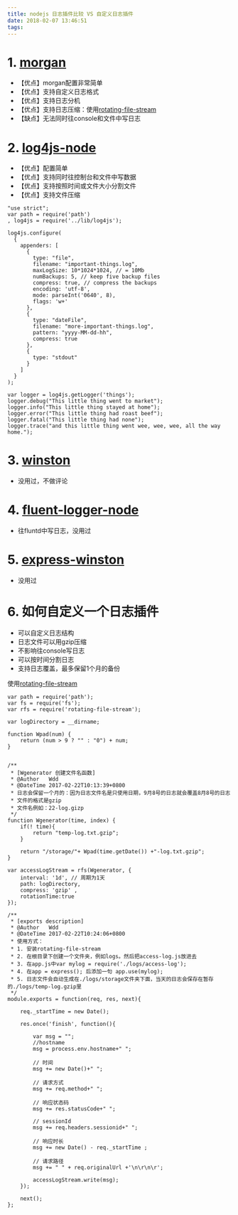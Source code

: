 ```yaml
---
title: nodejs 日志插件比较 VS 自定义日志插件
date: 2018-02-07 13:46:51
tags:
---
```


# 1. [morgan](https://github.com/expressjs/morgan)
- 【优点】morgan配置非常简单
- 【优点】支持自定义日志格式
- 【优点】支持日志分机
- 【优点】支持日志压缩：使用[rotating-file-stream](https://github.com/iccicci/rotating-file-stream)
- 【缺点】无法同时往console和文件中写日志

# 2. [log4js-node](https://github.com/nomiddlename/log4js-node)
- 【优点】配置简单
- 【优点】支持同时往控制台和文件中写数据
- 【优点】支持按照时间或文件大小分割文件
- 【优点】支持文件压缩
```
"use strict";
var path = require('path')
, log4js = require('../lib/log4js');

log4js.configure(
  {
    appenders: [
      {
        type: "file",
        filename: "important-things.log",
        maxLogSize: 10*1024*1024, // = 10Mb
        numBackups: 5, // keep five backup files
        compress: true, // compress the backups
        encoding: 'utf-8',
        mode: parseInt('0640', 8),
        flags: 'w+'
      },
      {
        type: "dateFile",
        filename: "more-important-things.log",
        pattern: "yyyy-MM-dd-hh",
        compress: true
      },
      {
        type: "stdout"
      }
    ]
  }
);

var logger = log4js.getLogger('things');
logger.debug("This little thing went to market");
logger.info("This little thing stayed at home");
logger.error("This little thing had roast beef");
logger.fatal("This little thing had none");
logger.trace("and this little thing went wee, wee, wee, all the way home.");
```

# 3. [winston](https://github.com/winstonjs/winston)
- 没用过，不做评论

# 4. [fluent-logger-node](https://github.com/fluent/fluent-logger-node)
- 往fluntd中写日志，没用过

# 5. [express-winston](https://github.com/bithavoc/express-winston)
- 没用过

# 6. 如何自定义一个日志插件
- 可以自定义日志结构
- 日志文件可以用gzip压缩
- 不影响往console写日志
- 可以按时间分割日志
- 支持日志覆盖，最多保留1个月的备份

使用[rotating-file-stream](https://github.com/iccicci/rotating-file-stream)
```
var path = require('path');
var fs = require('fs');
var rfs = require('rotating-file-stream');

var logDirectory = __dirname;

function Wpad(num) {
    return (num > 9 ? "" : "0") + num;
}


/**
 * [Wgenerator 创建文件名函数]
 * @Author   Wdd
 * @DateTime 2017-02-22T10:13:39+0800
 * 日志会保留一个月的：因为日志文件名是只使用日期，9月8号的日志就会覆盖8月8号的日志
 * 文件的格式是gzip
 * 文件名例如：22-log.gizp
 */
function Wgenerator(time, index) {
    if(! time){
        return "temp-log.txt.gzip";
    }

    return "/storage/"+ Wpad(time.getDate()) +"-log.txt.gzip";
}

var accessLogStream = rfs(Wgenerator, {
    interval: '1d', // 周期为1天
    path: logDirectory,
    compress: 'gzip' ,
    rotationTime:true
});

/**
 * [exports description]
 * @Author   Wdd
 * @DateTime 2017-02-22T10:24:06+0800
 * 使用方式：
 * 1. 安装rotating-file-stream
 * 2. 在根目录下创建一个文件夹，例如logs。然后把access-log.js放进去
 * 3. 在app.js中var mylog = require('./logs/access-log');
 * 4. 在app = express(); 后添加一句 app.use(mylog);
 * 5. 日志文件会自动生成在./logs/storage文件夹下面，当天的日志会保存在暂存的./logs/temp-log.gzip里
 */
module.exports = function(req, res, next){

	req._startTime = new Date();

	res.once('finish', function(){

		var msg = "";
		//hostname
		msg = process.env.hostname+" ";

		// 时间
		msg += new Date()+" ";

		// 请求方式
		msg += req.method+" ";

		// 响应状态码
		msg += res.statusCode+" ";

		// sessionId
		msg += req.headers.sessionid+" ";

		// 响应时长
		msg += new Date() - req._startTime ;

		// 请求路径
		msg += " " + req.originalUrl +'\n\r\n\r';

		accessLogStream.write(msg);
	});

	next();
};

```


